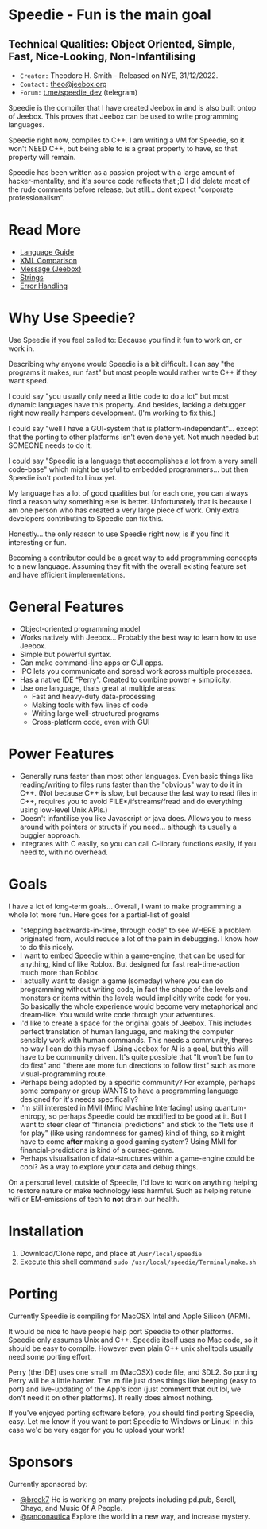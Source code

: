 
# Speedie - Fun is the main goal #
## Technical Qualities: Object Oriented, Simple, Fast, Nice-Looking, Non-Infantilising ##

* `Creator:` Theodore H. Smith - Released on NYE, 31/12/2022.
* `Contact:` [theo@jeebox.org](mailto:theo@jeebox.org)
* `Forum:` [t.me/speedie_dev](http://t.me/speedie_dev) (telegram)

Speedie is the compiler that I have created Jeebox in and is also built ontop of Jeebox. This proves that Jeebox can be used to write programming languages.

Speedie right now, compiles to C++. I am writing a VM for Speedie, so it won't NEED C++, but being able to is a great property to have, so that property will remain.

Speedie has been written as a passion project with a large amount of hacker-mentality, and it's source code reflects that ;D I did delete most of the rude comments before release, but still... dont expect "corporate professionalism".

# Read More #
* [Language Guide](Documentation/LanguageGuide.md)
* [XML Comparison](Documentation/xml.md)
* [Message (Jeebox)](Documentation/Message.md)
* [Strings](Documentation/Strings.md)
* [Error Handling](Documentation/Errors.md)



# Why Use Speedie? #

Use Speedie if you feel called to: Because you find it fun to work on, or work in.

Describing why anyone would Speedie is a bit difficult. I can say "the programs it makes, run fast" but most people would rather write C++ if they want speed.

I could say "you usually only need a little code to do a lot" but most dynamic languages have this property. And besides, lacking a debugger right now really hampers development. (I'm working to fix this.)

I could say "well I have a GUI-system that is platform-independant"... except that the porting to other platforms isn't even done yet. Not much needed but SOMEONE needs to do it.

I could say "Speedie is a language that accomplishes a lot from a very small code-base" which might be useful to embedded programmers... but then Speedie isn't ported to Linux yet.

My language has a lot of good qualities but for each one, you can always find a reason why something else is better. Unfortunately that is because I am one person who has created a very large piece of work. Only extra developers contributing to Speedie can fix this.

Honestly... the only reason to use Speedie right now, is if you find it interesting or fun.

Becoming a contributor could be a great way to add programming concepts to a new language. Assuming they fit with the overall existing feature set and have efficient implementations.


# General Features #
* Object-oriented programming model
* Works natively with Jeebox... Probably the best way to learn how to use Jeebox.
* Simple but powerful syntax.
* Can make command-line apps or GUI apps.
* IPC lets you communicate and spread work across multiple processes.
* Has a native IDE “Perry”. Created to combine power + simplicity.
* Use one language, thats great at multiple areas:
    * Fast and heavy-duty data-processing
    * Making tools with few lines of code
    * Writing large well-structured programs
    * Cross-platform code, even with GUI


# Power Features #
* Generally runs faster than most other languages. Even basic things like reading/writing to files runs faster than the "obvious" way to do it in C++. (Not because C++ is slow, but because the fast way to read files in C++, requires you to avoid FILE*/ifstreams/fread and do everything using low-level Unix APIs.)
* Doesn't infantilise you like Javascript or java does. Allows you to mess around with pointers or structs if you need... although its usually a buggier approach. 
* Integrates with C easily, so you can call C-library functions easily, if you need to, with no overhead.
	

# Goals #
I have a lot of long-term goals... Overall, I want to make programming a whole lot more fun. Here goes for a partial-list of goals!

* "stepping backwards-in-time, through code" to see WHERE a problem originated from, would reduce a lot of the pain in debugging. I know how to do this nicely.
* I want to embed Speedie within a game-engine, that can be used for anything, kind of like Roblox. But designed for fast real-time-action much more than Roblox.
* I actually want to design a game (someday) where you can do programming without writing code, in fact the shape of the levels and monsters or items within the levels would implicitly write code for you. So basically the whole experience would become very metaphorical and dream-like. You would write code through your adventures.
* I'd like to create a space for the original goals of Jeebox. This includes perfect translation of human language, and making the computer sensibly work with human commands. This needs a community, theres no way I can do this myself. Using Jeebox for AI is a goal, but this will have to be community driven. It's quite possible that "It won't be fun to do first" and "there are more fun directions to follow first" such as more visual-programming route.
* Perhaps being adopted by a specific community? For example, perhaps some company or group WANTS to have a programming language designed for it's needs specifically?
* I'm still interested in MMI (Mind Machine Interfacing) using quantum-entropy, so perhaps Speedie could be modified to be good at it. But I want to steer clear of "financial predictions" and stick to the "lets use it for play" (like using randomness for games) kind of thing, so it might have to come **after** making a good gaming system? Using MMI for financial-predictions is kind of a cursed-genre.
* Perhaps visualisation of data-structures within a game-engine could be cool? As a way to explore your data and debug things.

On a personal level, outside of Speedie, I'd love to work on anything helping to restore nature or make technology less harmful. Such as helping retune wifi or EM-emissions of tech to **not** drain our health.



# Installation #

1. Download/Clone repo, and place at `/usr/local/speedie`
2. Execute this shell command `sudo /usr/local/speedie/Terminal/make.sh`



# Porting #

Currently Speedie is compiling for MacOSX Intel and Apple Silicon (ARM).

It would be nice to have people help port Speedie to other platforms. Speedie only assumes Unix and C++. Speedie itself uses no Mac code, so it should be easy to compile. However even plain C++ unix shelltools usually need some porting effort.

Perry (the IDE) uses one small .m (MacOSX) code file, and SDL2. So porting Perry will be a little harder. The .m file just does things like beeping (easy to port) and live-updating of the App's icon (just comment that out lol, we don't need it on other platforms). It really does almost nothing.

If you've enjoyed porting software before, you should find porting Speedie, easy. Let me know if you want to port Speedie to Windows or Linux! In this case we'd be very eager for you to upload your work!

# Sponsors #

Currently sponsored by:

* [@breck7](http://pd.pub) He is working on many projects including pd.pub, Scroll, Ohayo, and Music Of A People.
* [@randonautica](https://randonautica.com/) Explore the world in a new way, and increase mystery.


